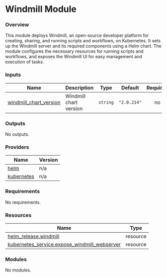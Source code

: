 # Windmill Module



### Overview

This module deploys Windmill, an open-source developer platform for creating, sharing, and running scripts and workflows, on Kubernetes. It sets up the Windmill server and its required components using a Helm chart. The module configures the necessary resources for running scripts and workflows, and exposes the Windmill UI for easy management and execution of tasks.

### Inputs

| Name | Description | Type | Default | Required |
|------|-------------|------|---------|:--------:|
| <a name="input_windmill_chart_version"></a> [windmill\_chart\_version](#input\_windmill\_chart\_version) | Windmill chart version | `string` | `"2.0.214"` | no |

### Outputs

No outputs.

### Providers

| Name | Version |
|------|---------|
| <a name="provider_helm"></a> [helm](#provider\_helm) | n/a |
| <a name="provider_kubernetes"></a> [kubernetes](#provider\_kubernetes) | n/a |

### Requirements

No requirements.

### Resources

| Name | Type |
|------|------|
| [helm_release.windmill](https://registry.terraform.io/providers/hashicorp/helm/latest/docs/resources/release) | resource |
| [kubernetes_service.expose_windmill_webserver](https://registry.terraform.io/providers/hashicorp/kubernetes/latest/docs/resources/service) | resource |

### Modules

No modules.
